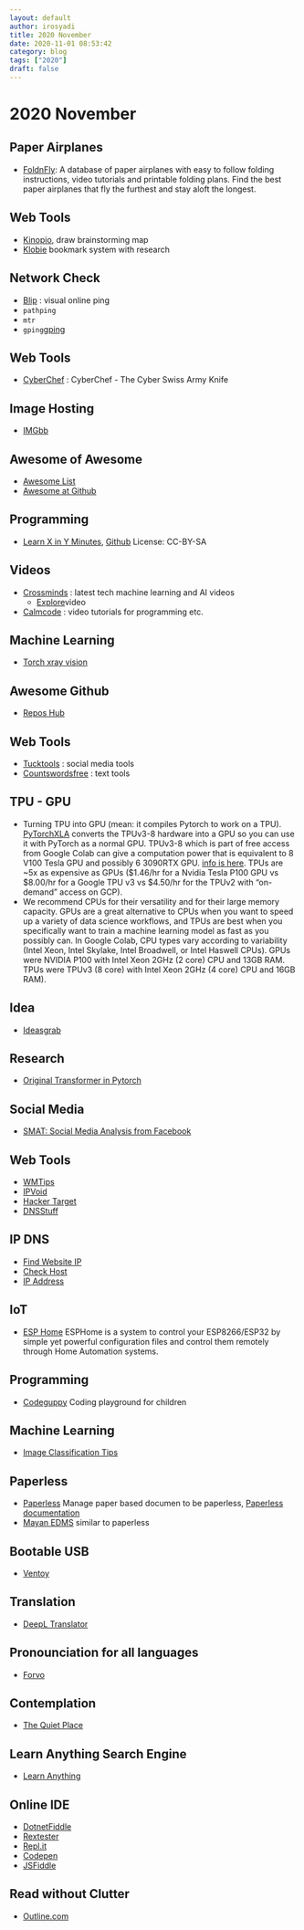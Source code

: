 ```yaml
---
layout: default
author: irosyadi
title: 2020 November
date: 2020-11-01 08:53:42
category: blog
tags: ["2020"]
draft: false
---
```


# 2020 November

## Paper Airplanes
- [FoldnFly](https://www.foldnfly.com/): A database of paper airplanes with easy to follow folding instructions, video tutorials and printable folding plans. Find the best paper airplanes that fly the furthest and stay aloft the longest.

## Web Tools
- [Kinopio](https://kinopio.club/), draw brainstorming map
- [Klobie](https://klobie.com) bookmark system with research

## Network Check
- [Blip](https://gfblip.appspot.com/) : visual online ping
- `pathping`
- `mtr`
- `gping`[gping](https://github.com/orf/gping)

## Web Tools
- [CyberChef](https://gchq.github.io/CyberChef/) : CyberChef - The Cyber Swiss Army Knife

## Image Hosting
- [IMGbb](https://imgbb.com/)

## Awesome of Awesome
- [Awesome List](https://awesomelists.top/)
- [Awesome at Github](https://github.com/sindresorhus/awesome)

## Programming
- [Learn X in Y Minutes](https://learnxinyminutes.com/), [Github](https://github.com/adambard/learnxinyminutes-docs) License: CC-BY-SA

## Videos
- [Crossminds](https://crossminds.ai/) : latest tech machine learning and AI videos
    - [Explore](https://crossminds.ai/explore/)video
- [Calmcode](https://calmcode.io/) : video tutorials for programming etc.

## Machine Learning
- [Torch xray vision](https://github.com/mlmed/torchxrayvision)

## Awesome Github
- [Repos Hub](https://reposhub.com/)

## Web Tools
- [Tucktools](https://www.tucktools.com/) : social media tools
- [Countswordsfree](https://countwordsfree.com/) : text tools

## TPU - GPU
- Turning TPU into GPU (mean: it compiles Pytorch to work on a TPU). [PyTorchXLA](https://github.com/pytorch/xla) converts the TPUv3-8 hardware into a GPU so you can use it with PyTorch as a normal GPU. TPUv3-8 which is part of free access from Google Colab can give a computation power that is equivalent to 8 V100 Tesla GPU and possibly 6 3090RTX GPU. [info is here](https://venturebeat.com/2020/09/29/googles-cloud-tpus-now-better-support-pytorch-via-pytorch-xla/). TPUs are ~5x as expensive as GPUs ($1.46/hr for a Nvidia Tesla P100 GPU vs $8.00/hr for a Google TPU v3 vs $4.50/hr for the TPUv2 with “on-demand” access on GCP).
- We recommend CPUs for their versatility and for their large memory capacity. GPUs are a great alternative to CPUs when you want to speed up a variety of data science workflows, and TPUs are best when you specifically want to train a machine learning model as fast as you possibly can. In Google Colab, CPU types vary according to variability (Intel Xeon, Intel Skylake, Intel Broadwell, or Intel Haswell CPUs). GPUs were NVIDIA P100 with Intel Xeon 2GHz (2 core) CPU and 13GB RAM. TPUs were TPUv3 (8 core) with Intel Xeon 2GHz (4 core) CPU and 16GB RAM).

## Idea
- [Ideasgrab](https://www.ideasgrab.com/)

## Research
- [Original Transformer in Pytorch](https://github.com/gordicaleksa/pytorch-original-transformer)

## Social Media
- [SMAT: Social Media Analysis from Facebook](https://www.smat-app.com/)

## Web Tools
- [WMTips](https://www.wmtips.com/tools/)
- [IPVoid](https://www.ipvoid.com/)
- [Hacker Target](https://hackertarget.com/ip-tools/)
- [DNSStuff](https://tools.dnsstuff.com/)

## IP DNS
- [Find Website IP](https://www.ipvoid.com/find-website-ip/)
- [Check Host](https://check-host.net/ip-info)
- [IP Address](https://www.ip-adress.com/ip-address/lookup)

## IoT
- [ESP Home](https://esphome.io/) ESPHome is a system to control your ESP8266/ESP32 by simple yet powerful configuration files and control them remotely through Home Automation systems.

## Programming
- [Codeguppy](https://codeguppy.com/index.html) Coding playground for children

## Machine Learning
- [Image Classification Tips](https://neptune.ai/blog/image-classification-tips-and-tricks-from-13-kaggle-competitions?utm_source=mlndev&utm_medium=post&utm_campaign=blog-image-classification-tips-and-tricks-from-13-kaggle-competitions&ref=mlnews)

## Paperless
- [Paperless](https://github.com/the-paperless-project/paperless) Manage paper based documen to be paperless, [Paperless documentation](https://paperless-ng.readthedocs.io/en/latest/usage_overview.html#the-recommended-workflow)
- [Mayan EDMS](https://www.mayan-edms.com/) similar to paperless

## Bootable USB
- [Ventoy](https://github.com/ventoy/Ventoy)

## Translation
- [DeepL Translator](https://www.deepl.com/en/translator)

## Pronounciation for all languages
- [Forvo](https://forvo.com/)

## Contemplation
- [The Quiet Place](https://thequietplaceproject.xyz/thequietplace/)

## Learn Anything Search Engine
- [Learn Anything](https://learn-anything.xyz/)

## Online IDE
- [DotnetFiddle](https://dotnetfiddle.net/)
- [Rextester](https://rextester.com/)
- [Repl.it](https://repl.it/)
- [Codepen](https://codepen.io/)
- [JSFiddle](https://jsfiddle.net/)

## Read without Clutter
- [Outline.com](https://outline.com/)